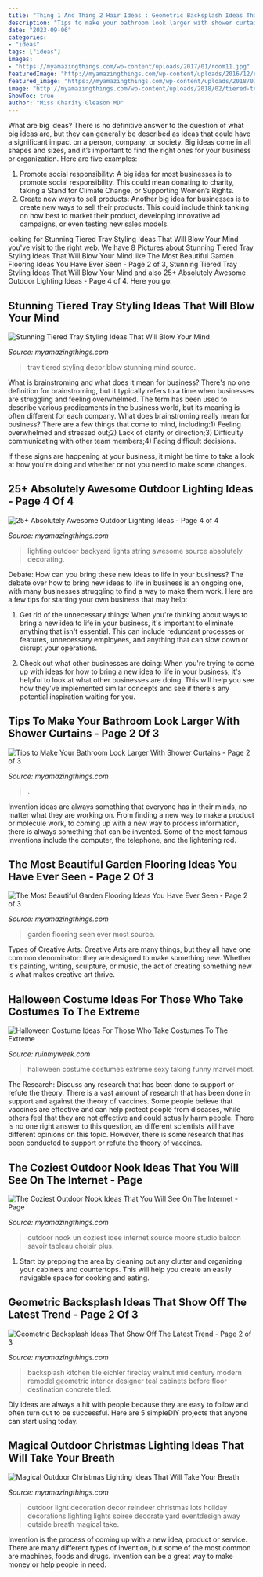 ```yaml
---
title: "Thing 1 And Thing 2 Hair Ideas : Geometric Backsplash Ideas That Show Off The Latest Trend"
description: "Tips to make your bathroom look larger with shower curtains"
date: "2023-09-06"
categories:
- "ideas"
tags: ["ideas"]
images:
- "https://myamazingthings.com/wp-content/uploads/2017/01/room11.jpg"
featuredImage: "http://myamazingthings.com/wp-content/uploads/2016/12/reindeer.jpg"
featured_image: "https://myamazingthings.com/wp-content/uploads/2018/01/geometric-tile-backsplash-7.jpg"
image: "http://myamazingthings.com/wp-content/uploads/2018/02/tiered-tray-decor-2-.jpg"
ShowToc: true
author: "Miss Charity Gleason MD"
---
```



What are big ideas?
There is no definitive answer to the question of what big ideas are, but they can generally be described as ideas that could have a significant impact on a person, company, or society. Big ideas come in all shapes and sizes, and it’s important to find the right ones for your business or organization. Here are five examples: 
1. Promote social responsibility: A big idea for most businesses is to promote social responsibility. This could mean donating to charity, taking a Stand for Climate Change, or Supporting Women’s Rights. 
2. Create new ways to sell products: Another big idea for businesses is to create new ways to sell their products. This could include think tanking on how best to market their product, developing innovative ad campaigns, or even testing new sales models. 

	

		
looking for Stunning Tiered Tray Styling Ideas That Will Blow Your Mind you've visit to the right web. We have 8 Pictures about Stunning Tiered Tray Styling Ideas That Will Blow Your Mind like The Most Beautiful Garden Flooring Ideas You Have Ever Seen - Page 2 of 3, Stunning Tiered Tray Styling Ideas That Will Blow Your Mind and also 25+ Absolutely Awesome Outdoor Lighting Ideas - Page 4 of 4. Here you go:
		
    
## Stunning Tiered Tray Styling Ideas That Will Blow Your Mind

<img loading=lazy src="http://myamazingthings.com/wp-content/uploads/2018/02/tiered-tray-decor-2-.jpg" onerror="this.onerror=null;this.src='https://tse2.mm.bing.net/th?id=OIP.WTCVyxGy5ublrksZXddXzAHaLw&amp;pid=15.1';" alt="Stunning Tiered Tray Styling Ideas That Will Blow Your Mind">

_Source: myamazingthings.com_

>tray tiered styling decor blow stunning mind source. 

	

What is brainstroming and what does it mean for business?
There's no one definition for brainstroming, but it typically refers to a time when businesses are struggling and feeling overwhelmed. The term has been used to describe various predicaments in the business world, but its meaning is often different for each company. 
What does brainstroming really mean for business? There are a few things that come to mind, including:1) Feeling overwhelmed and stressed out;2) Lack of clarity or direction;3) Difficulty communicating with other team members;4) Facing difficult decisions. 

If these signs are happening at your business, it might be time to take a look at how you're doing and whether or not you need to make some changes.

    
## 25+ Absolutely Awesome Outdoor Lighting Ideas - Page 4 Of 4

<img loading=lazy src="http://myamazingthings.com/wp-content/uploads/2016/11/decorating-your-backyard-with-string-lights-683x1024.jpg" onerror="this.onerror=null;this.src='https://tse1.mm.bing.net/th?id=OIP.3C-2uvH1pLnOP_QHjHbjewHaLG&amp;pid=15.1';" alt="25+ Absolutely Awesome Outdoor Lighting Ideas - Page 4 of 4">

_Source: myamazingthings.com_

>lighting outdoor backyard lights string awesome source absolutely decorating. 

	

Debate: How can you bring these new ideas to life in your business?
The debate over how to bring new ideas to life in business is an ongoing one, with many businesses struggling to find a way to make them work. Here are a few tips for starting your own business that may help: 
1. Get rid of the unnecessary things: When you're thinking about ways to bring a new idea to life in your business, it's important to eliminate anything that isn't essential. This can include redundant processes or features, unnecessary employees, and anything that can slow down or disrupt your operations. 

2. Check out what other businesses are doing: When you're trying to come up with ideas for how to bring a new idea to life in your business, it's helpful to look at what other businesses are doing. This will help you see how they've implemented similar concepts and see if there's any potential inspiration waiting for you.

    
## Tips To Make Your Bathroom Look Larger With Shower Curtains - Page 2 Of 3

<img loading=lazy src="https://myamazingthings.com/wp-content/uploads/2017/01/room11.jpg" onerror="this.onerror=null;this.src='https://tse2.mm.bing.net/th?id=OIP.PpnW-u3MZmp0UGjBx7RvQgHaLJ&amp;pid=15.1';" alt="Tips to Make Your Bathroom Look Larger With Shower Curtains - Page 2 of 3">

_Source: myamazingthings.com_

>. 

	

Invention ideas are always something that everyone has in their minds, no matter what they are working on. From finding a new way to make a product or molecule work, to coming up with a new way to process information, there is always something that can be invented. Some of the most famous inventions include the computer, the telephone, and the lightening rod.

    
## The Most Beautiful Garden Flooring Ideas You Have Ever Seen - Page 2 Of 3

<img loading=lazy src="https://myamazingthings.com/wp-content/uploads/2017/03/garden-683x1024.jpg" onerror="this.onerror=null;this.src='https://tse3.mm.bing.net/th?id=OIP.42HCCsL64Bv21h25O__h3gHaLG&amp;pid=15.1';" alt="The Most Beautiful Garden Flooring Ideas You Have Ever Seen - Page 2 of 3">

_Source: myamazingthings.com_

>garden flooring seen ever most source. 

	

Types of Creative Arts:
Creative Arts are many things, but they all have one common denominator: they are designed to make something new. Whether it's painting, writing, sculpture, or music, the act of creating something new is what makes creative art thrive.

    
## Halloween Costume Ideas For Those Who Take Costumes To The Extreme

<img loading=lazy src="https://ruinmyweek.com/wp-content/uploads/2019/09/tk-halloween-costume-ideas-for-people-who-like-taking-their-costumes-to-the-extreme-21.jpg" onerror="this.onerror=null;this.src='https://tse4.mm.bing.net/th?id=OIP.tWa7Xx9GKxXy-Kq5Z4VnYAHaJ4&amp;pid=15.1';" alt="Halloween Costume Ideas For Those Who Take Costumes To The Extreme">

_Source: ruinmyweek.com_

>halloween costume costumes extreme sexy taking funny marvel most. 

	

The Research: Discuss any research that has been done to support or refute the theory.
There is a vast amount of research that has been done in support and against the theory of vaccines. Some people believe that vaccines are effective and can help protect people from diseases, while others feel that they are not effective and could actually harm people. There is no one right answer to this question, as different scientists will have different opinions on this topic. However, there is some research that has been conducted to support or refute the theory of vaccines.

    
## The Coziest Outdoor Nook Ideas That You Will See On The Internet - Page

<img loading=lazy src="http://myamazingthings.com/wp-content/uploads/2018/04/outdoor-nook-9.jpg" onerror="this.onerror=null;this.src='https://tse2.mm.bing.net/th?id=OIP.y7TsYT8oKmgg39VhGtP_6gDYEg&amp;pid=15.1';" alt="The Coziest Outdoor Nook Ideas That You Will See On The Internet - Page">

_Source: myamazingthings.com_

>outdoor nook un coziest idee internet source moore studio balcon savoir tableau choisir plus. 

	

1. Start by prepping the area by cleaning out any clutter and organizing your cabinets and countertops. This will help you create an easily navigable space for cooking and eating.

    
## Geometric Backsplash Ideas That Show Off The Latest Trend - Page 2 Of 3

<img loading=lazy src="https://myamazingthings.com/wp-content/uploads/2018/01/geometric-tile-backsplash-7.jpg" onerror="this.onerror=null;this.src='https://tse3.mm.bing.net/th?id=OIP.wWIMXgA5GK2g9GgJ4jx84AHaEV&amp;pid=15.1';" alt="Geometric Backsplash Ideas That Show Off The Latest Trend - Page 2 of 3">

_Source: myamazingthings.com_

>backsplash kitchen tile eichler fireclay walnut mid century modern remodel geometric interior designer teal cabinets before floor destination concrete tiled. 

	

Diy ideas are always a hit with people because they are easy to follow and often turn out to be successful. Here are 5 simpleDIY projects that anyone can start using today.

    
## Magical Outdoor Christmas Lighting Ideas That Will Take Your Breath

<img loading=lazy src="http://myamazingthings.com/wp-content/uploads/2016/12/reindeer.jpg" onerror="this.onerror=null;this.src='https://tse1.mm.bing.net/th?id=OIP.-G462sMY9w6CN3FYhEuKBAHaKu&amp;pid=15.1';" alt="Magical Outdoor Christmas Lighting Ideas That Will Take Your Breath">

_Source: myamazingthings.com_

>outdoor light decoration decor reindeer christmas lots holiday decorations lighting lights soiree decorate yard eventdesign away outside breath magical take. 

	

Invention is the process of coming up with a new idea, product or service. There are many different types of invention, but some of the most common are machines, foods and drugs. Invention can be a great way to make money or help people in need.

